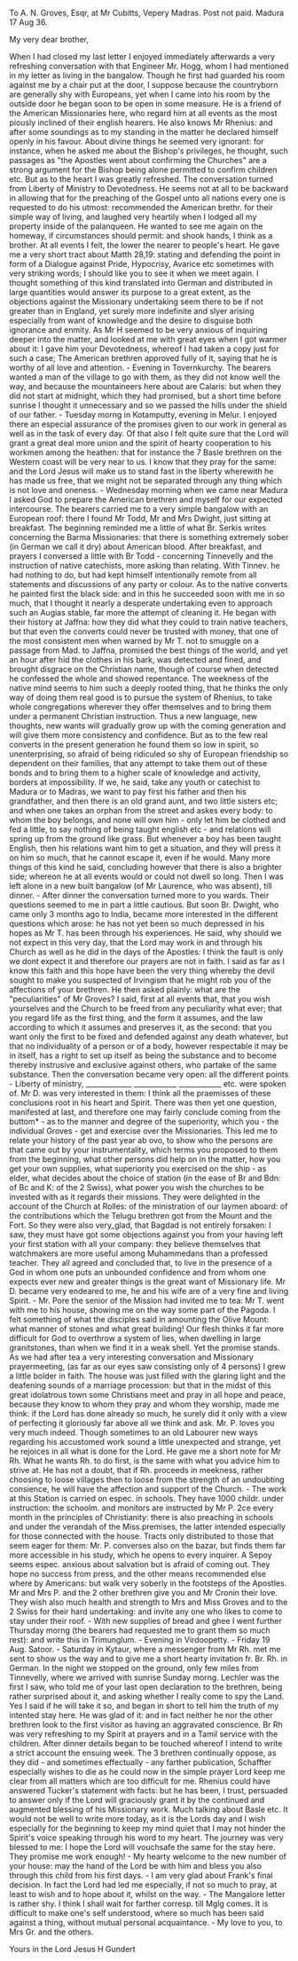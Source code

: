To A. N. Groves, Esqr, at Mr Cubitts, Vepery Madras. Post not paid. 
 Madura 17 Aug 36.

My very dear brother,

When I had closed my last letter I enjoyed immediately afterwards a very refreshing conversation with that Engineer Mr. Hogg, whom I had mentioned in my letter as living in the bangalow. Though he first had guarded his room against me by a chair put at the door, I suppose because the countryborn are generally shy with Europeans, yet when I came into his room by the outside door he began soon to be open in some measure. He is a friend of the American Missionaries here, who regard him at all events as the most piously inclined of their english hearers. He also knows Mr Rhenius: and after some soundings as to my standing in the matter he declared himself openly in his favour. About divine things he seemed very ignorant: for instance, when he asked me about the Bishop's privileges, he thought, such passages as "the Apostles went about confirming the Churches" are a strong argument for the Bishop being alone permitted to confirm children etc. But as to the heart I was greatly refreshed. The conversation turned from Liberty of Ministry to Devotedness. He seems not at all to be backward in allowing that for the preaching of the Gospel unto all nations every one is requested to do his utmost: recommended the American brethr. for their simple way of living, and laughed very heartily when I lodged all my property inside of the palanqueen. He wanted to see me again on the homeway, if circumstances should permit: and shook hands, I think as a brother. At all events I felt, the lower the nearer to people's heart. He gave me a very short tract about Matth 28,19: stating and defending the point in form of a Dialogue against Pride, Hypocrisy, Avarice etc sometimes with very striking words; I should like you to see it when we meet again. I thought something of this kind translated into German and distributed in large quantities would answer its purpose to a great extent, as the objections against the Missionary undertaking seem there to be if not greater than in England, yet surely more indefinite and slyer arising especially from want of knowledge and the desire to disguise both ignorance and enmity. As Mr H seemed to be very anxious of inquiring deeper into the matter, and looked at me with great eyes when I got warmer about it: I gave him your Devotedness, whereof I had taken a copy just for such a case; The American brethren approved fully of it, saying that he is worthy of all love and attention. - Evening in Tovernkurchy. The bearers wanted a man of the village to go with them, as they did not know well the way, and because the mountaineers here about are Calaris: but when they did not start at midnight, which they had promised, but a short time before sunrise I thought it unnecessary and so we passed the hills under the shield of our father. - Tuesday morng in Kotamputty, evening in Melur. I enjoyed there an especial assurance of the promises given to our work in general as well as in the task of every day. Of that also I felt quite sure that the Lord will grant a great deal more union and the spirit of hearty cooperation to his workmen among the heathen: that for instance the 7 Basle brethren on the Western coast will be very near to us. I know that they pray for the same: and the Lord Jesus will make us to stand fast in the liberty wherewith he has made us free, that we might not be separated through any thing which is not love and oneness. - Wednesday morning when we came near Madura I asked God to prepare the American brethren and myself for our expected intercourse. The bearers carried me to a very simple bangalow with an European roof: there I found Mr Todd, Mr and Mrs Dwight, just sitting at breakfast. The beginning reminded me a little of what Br. Serkis writes concerning the Barma Missionaries: that there is something extremely sober (in German we call it dry) about American blood. After breakfast, and prayers I conversed a little with Br Todd - concerning Tinnevelly and the instruction of native catechists, more asking than relating. With Tinnev. he had nothing to do, but had kept himself intentionally remote from all statements and discussions of any party or colour. As to the native converts he painted first the black side: and in this he succeeded soon with me in so much, that I thought it nearly a desperate undertaking even to approach such an Augias stable, far more the attempt of cleaning it. He began with their history at Jaffna: how they did what they could to train native teachers, but that even the converts could never be trusted with money, that one of the most consistent men when warned by Mr T. not to smuggle on a passage from Mad. to Jaffna, promised the best things of the world, and yet an hour after hid the clothes in his bark, was detected and fined, and brought disgrace on the Christian name, though of course when detected he confessed the whole and showed repentance. The weekness of the native mind seems to him such a deeply rooted thing, that he thinks the only way of doing them real good is to pursue the system of Rhenius, to take whole congregations wherever they offer themselves and to bring them under a permanent Christian instruction. Thus a new language, new thoughts, new wants will gradually grow up with the coming generation and will give them more consistency and confidence. But as to the few real converts in the present generation he found them so low in spirit, so unenterprising, so afraid of being ridiculed so shy of European friendship so dependent on their families, that any attempt to take them out of these bonds and to bring them to a higher scale of knowledge and activity, borders at impossibility. If we, he said, take any youth or catechist to Madura or to Madras, we want to pay first his father and then his grandfather, and then there is an old grand aunt, and two little sisters etc; and when one takes an orphan from the street and askes every body: to whom the boy belongs, and none will own him - only let him be clothed and fed a little, to say nothing of being taught english etc - and relations will spring up from the ground like grass. But whenever a boy has been taught English, then his relations want him to get a situation, and they will press it on him so much, that he cannot escape it, even if he would. Many more things of this kind he said, concluding however that there is also a brighter side; whereon he at all events would or could not dwell so long. Then I was left alone in a new built bangalow (of Mr Laurence, who was absent), till dinner. - After dinner the conversation turned more to you wards. Their questions seemed to me in part a little cautious. But soon Br. Dwight, who came only 3 months ago to India, became more interested in the different questions which arose: he has not yet been so much depressed in his hopes as Mr T. has been through his experiences. He said, why should we not expect in this very day, that the Lord may work in and through his Church as well as he did in the days of the Apostles: I think the fault is only we dont expect it and therefore our prayers are not in faith. I said as far as I know this faith and this hope have been the very thing whereby the devil sought to make you suspected of Irvingism that he might rob you of the affections of your brethren. He then asked plainly: what are the "peculiarities" of Mr Groves? I said, first at all events that, that you wish yourselves and the Church to be freed from any peculiarity what ever; that you regard life as the first thing, and the form it assumes, and the law according to which it assumes and preserves it, as the second: that you want only the first to be fixed and defended against any death whatever, but that no individuality of a person or of a body, however respectable it may be in itself, has a right to set up itself as being the substance and to become thereby instrusive and exclusive against others, who partake of the same substance. Then the conversation became very open: all the different points - Liberty of ministry, _____________ ____________ ____________ etc. were spoken of. Mr D. was very interested in them: I think all the praemisses of these conclusions root in his heart and Spirit. There was then yet one question, manifested at last, and therefore one may fairly conclude coming from the buttom* - as to the manner and degree of the superiority, which you - the individual Groves - get and exercise over the Missionaries. This led me to relate your history of the past year ab ovo, to show who the persons are that came out by your instrumentality, which terms you proposed to them from the beginning, what other persons did help on in the matter, how you get your own supplies, what superiority you exercised on the ship - as elder, what decides about the choice of station (in the ease of Br and Bdn: of Bc and K: of the 2 Swiss), what power you wish the churches to be invested with as it regards their missions. They were delighted in the account of the Church at Rolles: of the ministration of our laymen aboard: of the contributions which the Telugu brethren got from the Mount and the Fort. So they were also very_glad, that Bagdad is not entirely forsaken: I saw, they must have got some objections against you from your having left your first station with all your company: they believe themselves that watchmakers are more useful among Muhammedans than a professed teacher. They all agreed and concluded that, to live in the presence of a God in whom one puts an unbounded confidence and from whom one expects ever new and greater things is the great want of Missionary life. Mr D. became very endeared to me, he and his wife are of a very fine and living Spirit. - Mr. Pore the senior of the Mission had invited me to tea: Mr T. went with me to his house, showing me on the way some part of the Pagoda. I felt something of what the disciples said in amounting the Olive Mount: what manner of stones and what great building! Our flesh thinks it far more difficult for God to overthrow a system of lies, when dwelling in large granitstones, than when we find it in a weak shell. Yet the promise stands. As we had after tea a very interesting conversation and Missionary prayermeeting, (as far as our eyes saw consisting only of 4 persons) I grew a little bolder in faith. The house was just filled with the glaring light and the deafening sounds of a marriage procession: but that in the midst of this great idolatrous town some Christians meet and pray in all hope and peace, because they know to whom they pray and whom they worship, made me think: if the Lord has done already so much, he surely did it only with a view of perfecting it gloriously far above all we think and ask. Mr. P. loves you very much indeed. Though sometimes to an old Labourer new ways regarding his accustomed work sound a little unexpected and strange, yet he rejoices in all what is done for the Lord. He gave me a short note for Mr Rh. What he wants Rh. to do first, is the same with what you advice him to strive at. He has not a doubt, that if Rh. proceeds in meekness, rather choosing to loose villages then to loose from the strength of an undoubting consience, he will have the affection and support of the Church. - The work at this Station is carried on espec. in schools. They have 1000 childr. under instruction: the schoolm. and monitors are instructed by Mr P. 2ce every month in the principles of Christianity: there is also preaching in schools and under the verandah of the Miss.premises, the latter intended especially for those connected with the house. Tracts only distributed to those that seem eager for them: Mr. P. converses also on the bazar, but finds them far more accessible in his study, which he opens to every inquirer. A Sepoy seems espec. anxious about salvation but is afraid of coming out. They hope no success from press, and the other means recommended else where by Americans: but walk very soberly in the footsteps of the Apostles. Mr and Mrs P. and the 2 other brethren give you and Mr Cronin their love. They wish also much health and strength to Mrs and Miss Groves and to the 2 Swiss for their hard undertaking: and invite any one who likes to come to stay under their roof. - With new supplies of bread and ghee I went further Thursday morng (the bearers had requested me to grant them so much rest): and write this in Trimunglum. - Evening in Virdoopetty. - Friday 19 Aug. Satoor. - Saturday in Kytaur, where a messenger from Mr Rh. met me sent to show us the way and to give me a short hearty invitation fr. Br. Rh. in German. In the night we stopped on the ground, only few miles from Tinnevelly, where we arrived with sunrise Sunday morng. Lechler was the first I saw, who told me of your last open declaration to the brethren, being rather surprised about it, and asking whether I really come to spy the Land. Yes I said if he will take it so, and began in short to tell him the truth of my intented stay here. He was glad of it: and in fact neither he nor the other brethren look to the first visitor as having an aggravated conscience. Br Rh was very refreshing to my Spirit at prayers and in a Tamil service with the children. After dinner details began to be touched whereof I intend to write a strict account the ensuing week. The 3 brethren continually oppose, as they did - and sometimes effectually - any farther publication, Schaffter especially wishes to die as he could now in the simple prayer Lord keep me clear from all matters which are too difficult for me. Rhenius could have answered Tucker's statement with facts: but he has been, I trust, persuaded to answer only if the Lord will graciously grant it by the continued and augmented blessing of his Missionary work. Much talking about Basle etc. It would not be well to write more today, as it is the Lords day and I wish especially for the beginning to keep my mind quiet that I may not hinder the Spirit's voice speaking through his word to my heart. The journey was very blessed to me: I hope the Lord will vouchsafe the same for the stay here. They promise me work enough! - My hearty welcome to the new number of your house: may the hand of the Lord be with him and bless you also through this child from his first days. - I am very glad about Frank's final decision. In fact the Lord had led me especially, if not so much to pray, at least to wish and to hope about it, whilst on the way. - The Mangalore letter is rather shy. I think I shall wait for farther corresp. till Mglg comes. It is difficult to make one's self understood, where so much has been said against a thing, without mutual personal acquaintance. - My love to you, to Mrs Gr. and the others.

 Yours in the Lord Jesus H Gundert
